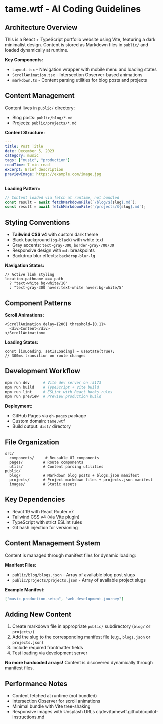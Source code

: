 # tame.wtf - AI Coding Guidelines

## Architecture Overview
This is a React + TypeScript portfolio website using Vite, featuring a dark minimalist design. Content is stored as Markdown files in `public/` and loaded dynamically at runtime.

**Key Components:**
- `Layout.tsx` - Navigation wrapper with mobile menu and loading states
- `ScrollAnimation.tsx` - Intersection Observer-based animations
- `markdown.ts` - Content parsing utilities for blog posts and projects

## Content Management
Content lives in `public/` directory:
- Blog posts: `public/blog/*.md`
- Projects: `public/projects/*.md`

**Content Structure:**
```yaml
---
title: Post Title
date: December 5, 2023
category: music
tags: ["music", "production"]
readTime: 7 min read
excerpt: Brief description
previewImage: https://example.com/image.jpg
---
```

**Loading Pattern:**
```typescript
// Content loaded via fetch at runtime, not bundled
const result = await fetchMarkdownFile(`/blog/${slug}.md`);
const result = await fetchMarkdownFile(`/projects/${slug}.md`);
```

## Styling Conventions
- **Tailwind CSS v4** with custom dark theme
- Black background (`bg-black`) with white text
- Gray accents: `text-gray-300`, `border-gray-700/30`
- Responsive design with `md:` breakpoints
- Backdrop blur effects: `backdrop-blur-lg`

**Navigation States:**
```tsx
// Active link styling
location.pathname === path
  ? "text-white bg-white/10"
  : "text-gray-300 hover:text-white hover:bg-white/5"
```

## Component Patterns
**Scroll Animations:**
```tsx
<ScrollAnimation delay={200} threshold={0.1}>
  <div>Content</div>
</ScrollAnimation>
```

**Loading States:**
```tsx
const [isLoading, setIsLoading] = useState(true);
// 300ms transition on route changes
```

## Development Workflow
```bash
npm run dev      # Vite dev server on :5173
npm run build    # TypeScript + Vite build
npm run lint     # ESLint with React hooks rules
npm run preview  # Preview production build
```

**Deployment:**
- GitHub Pages via `gh-pages` package
- Custom domain: `tame.wtf`
- Build output: `dist/` directory

## File Organization
```
src/
  components/     # Reusable UI components
  pages/         # Route components
  utils/         # Content parsing utilities
public/
  blog/          # Markdown blog posts + blogs.json manifest
  projects/      # Project markdown files + projects.json manifest
  images/        # Static assets
```

## Key Dependencies
- React 19 with React Router v7
- Tailwind CSS v4 (via Vite plugin)
- TypeScript with strict ESLint rules
- Git hash injection for versioning

## Content Management System
Content is managed through manifest files for dynamic loading:

**Manifest Files:**
- `public/blog/blogs.json` - Array of available blog post slugs
- `public/projects/projects.json` - Array of available project slugs

**Example Manifest:**
```json
["music-production-setup", "web-development-journey"]
```

## Adding New Content
1. Create markdown file in appropriate `public/` subdirectory (`blog/` or `projects/`)
2. Add the slug to the corresponding manifest file (e.g., `blogs.json` or `projects.json`)
3. Include required frontmatter fields
4. Test loading via development server

**No more hardcoded arrays!** Content is discovered dynamically through manifest files.

## Performance Notes
- Content fetched at runtime (not bundled)
- Intersection Observer for scroll animations
- Minimal bundle with Vite tree-shaking
- Responsive images with Unsplash URLs</content>
<parameter name="filePath">c:\dev\tamewtf\.github\copilot-instructions.md